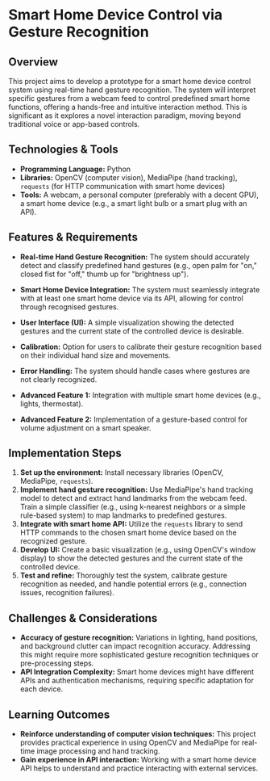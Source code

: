 # Smart Home Device Control via Gesture Recognition

## Overview

This project aims to develop a prototype for a smart home device control system using real-time hand gesture recognition.  The system will interpret specific gestures from a webcam feed to control predefined smart home functions, offering a hands-free and intuitive interaction method. This is significant as it explores a novel interaction paradigm, moving beyond traditional voice or app-based controls.

## Technologies & Tools

- **Programming Language:** Python
- **Libraries:** OpenCV (computer vision), MediaPipe (hand tracking),  `requests` (for HTTP communication with smart home devices)
- **Tools:**  A webcam, a personal computer (preferably with a decent GPU), a smart home device (e.g., a smart light bulb or a smart plug with an API).

## Features & Requirements

- **Real-time Hand Gesture Recognition:** The system should accurately detect and classify predefined hand gestures (e.g., open palm for "on," closed fist for "off," thumb up for "brightness up").
- **Smart Home Device Integration:** The system must seamlessly integrate with at least one smart home device via its API, allowing for control through recognised gestures.
- **User Interface (UI):** A simple visualization showing the detected gestures and the current state of the controlled device is desirable.
- **Calibration:** Option for users to calibrate their gesture recognition based on their individual hand size and movements.
- **Error Handling:** The system should handle cases where gestures are not clearly recognized.

- **Advanced Feature 1:**  Integration with multiple smart home devices (e.g., lights, thermostat).
- **Advanced Feature 2:**  Implementation of a gesture-based control for volume adjustment on a smart speaker.


## Implementation Steps

1. **Set up the environment:** Install necessary libraries (OpenCV, MediaPipe, `requests`).
2. **Implement hand gesture recognition:** Use MediaPipe's hand tracking model to detect and extract hand landmarks from the webcam feed. Train a simple classifier (e.g., using k-nearest neighbors or a simple rule-based system) to map landmarks to predefined gestures.
3. **Integrate with smart home API:**  Utilize the `requests` library to send HTTP commands to the chosen smart home device based on the recognized gesture.
4. **Develop UI:** Create a basic visualization (e.g., using OpenCV's window display) to show the detected gestures and the current state of the controlled device.
5. **Test and refine:** Thoroughly test the system, calibrate gesture recognition as needed, and handle potential errors (e.g., connection issues, recognition failures).

## Challenges & Considerations

- **Accuracy of gesture recognition:**  Variations in lighting, hand positions, and background clutter can impact recognition accuracy.  Addressing this might require more sophisticated gesture recognition techniques or pre-processing steps.
- **API Integration Complexity:** Smart home devices might have different APIs and authentication mechanisms, requiring specific adaptation for each device.


## Learning Outcomes

- **Reinforce understanding of computer vision techniques:** This project provides practical experience in using OpenCV and MediaPipe for real-time image processing and hand tracking.
- **Gain experience in API interaction:**  Working with a smart home device API helps to understand and practice interacting with external services.

